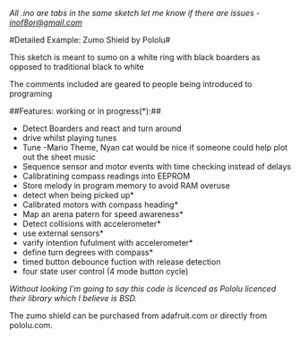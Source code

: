 *All .ino are tabs in the same sketch*
*let me know if there are issues - inof8or@gmail.com*

#Detailed Example: Zumo Shield by Pololu#

This sketch is meant to sumo on a white ring with black boarders
as opposed to traditional black to white

The comments included are geared to people being introduced to programing

##Features: working or in progress(*):##

* Detect Boarders and react and turn around
* drive whilst playing tunes 
* Tune -Mario Theme, Nyan cat would be nice if someone could help plot out the sheet music
* Sequence sensor and motor events with time checking instead of delays
* Calibratining compass readings into EEPROM
* Store melody in program memory to avoid RAM overuse
* detect when being picked up*
* Calibrated motors with compass heading*
* Map an arena patern for speed awareness* 
* Detect collisions with accelerometer*
* use external sensors*
* varify intention fufulment with accelerometer*
* define turn degrees with compass*
* timed button debounce fuction with release detection
* four state user control (4 mode button cycle)

*Without looking I'm going to say this code is licenced as Pololu licenced their library
which I believe is BSD.*

The zumo shield can be purchased from adafruit.com
or directly from pololu.com.

